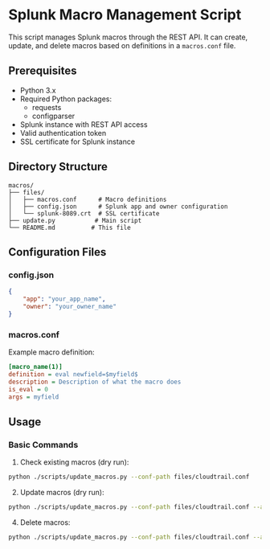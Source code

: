 # Splunk Macro Management Script

This script manages Splunk macros through the REST API. It can create, update, and delete macros based on definitions in a `macros.conf` file.

## Prerequisites

- Python 3.x
- Required Python packages:
  - requests
  - configparser
- Splunk instance with REST API access
- Valid authentication token
- SSL certificate for Splunk instance

## Directory Structure

```
macros/
├── files/
│   ├── macros.conf      # Macro definitions
│   ├── config.json      # Splunk app and owner configuration
│   └── splunk-8089.crt  # SSL certificate
├── update.py           # Main script
└── README.md          # This file
```

## Configuration Files

### config.json
```json
{
    "app": "your_app_name",
    "owner": "your_owner_name"
}
```

### macros.conf
Example macro definition:
```ini
[macro_name(1)]
definition = eval newfield=$myfield$
description = Description of what the macro does
is_eval = 0
args = myfield
```

## Usage

### Basic Commands

1. Check existing macros (dry run):
```bash
python ./scripts/update_macros.py --conf-path files/cloudtrail.conf
```

2. Update macros (dry run):
```bash
python ./scripts/update_macros.py --conf-path files/cloudtrail.conf --action-flag updateOnly --log-level DEBUG
```


4. Delete macros:
```bash
python ./scripts/update_macros.py --conf-path files/cloudtrail.conf --action-flag updateOnly --log-level DEBUG
```

